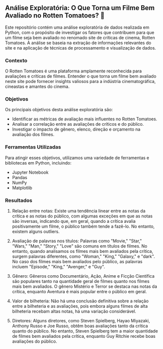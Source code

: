 ## Análise Exploratória: O Que Torna um Filme Bem Avaliado no Rotten Tomatoes? 🍅

Este repositório contém uma análise exploratória de dados realizada em Python, com o propósito de investigar os fatores que contribuem para que um filme seja bem avaliado no renomado site de críticas de cinema, Rotten Tomatoes. A análise se baseia na extração de informações relevantes do site e na aplicação de técnicas de processamento e visualização de dados.

### Contexto
O Rotten Tomatoes é uma plataforma amplamente reconhecida para avaliações e críticas de filmes. Entender o que torna um filme bem avaliado neste site pode fornecer insights valiosos para a indústria cinematográfica, cineastas e amantes do cinema.

### Objetivos
Os principais objetivos desta análise exploratória são:

* Identificar as métricas de avaliação mais influentes no Rotten Tomatoes.
* Analisar a correlação entre as avaliações de críticos e do público.
* Investigar o impacto de gênero, elenco, direção e orçamento na avaliação dos filmes.

### Ferramentas Utilizadas
Para atingir esses objetivos, utilizamos uma variedade de ferramentas e bibliotecas em Python, incluindo:

* Jupyter Notebook
* Pandas
* NumPy
* Matplotlib

### Resultados
1. Relação entre notas: Existe uma tendência linear entre as notas da crítica e as notas do público, com algumas exceções em que as notas são inversas, indicando que, em geral, quando a crítica avalia positivamente um filme, o público também tende a fazê-lo. No entanto, existem alguns outliers.

2. Avaliação de palavras nos títulos: Palavras como "Movie," "Star," "Wars," "Man," "Story," "Love" são comuns em títulos de filmes. No entanto, quando analisamos os filmes mais bem avaliados pela crítica, surgem palavras diferentes, como "Woman," "King," "Galaxy," e "dark". No caso dos filmes mais bem avaliados pelo público, as palavras incluem "Episode," "King," "Avenger," e "Guy".

3. Gênero: Gêneros como Documentário, Ação, Anime e Ficção Científica são populares tanto na quantidade geral de filmes quanto nos filmes mais bem avaliados. O gênero Mistério e Terror se destaca nas notas da crítica, enquanto Aventura é mais popular entre o público em geral.

4. Valor de bilheteria: Não há uma conclusão definitiva sobre a relação entre a bilheteria e as avaliações, pois embora alguns filmes de alta bilheteria recebam altas notas, há uma variação considerável.

5. Diretores: Alguns diretores, como Steven Spielberg, Hayao Miyazaki, Anthony Russo e Joe Russo, obtêm boas avaliações tanto da crítica quanto do público. No entanto, Steven Spielberg tem a maior quantidade de filmes bem avaliados pela crítica, enquanto Guy Ritchie recebe boas avaliações do público.
